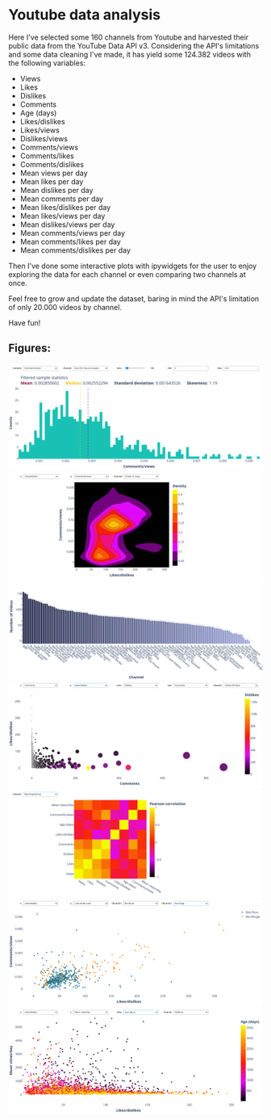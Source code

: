 
# Youtube data analysis 

Here I've selected some 160 channels from Youtube and harvested their public data from the YouTube Data API v3.
Considering the API's limitations and some data cleaning I've made, it has yield some 124.382 videos with the following variables:

- Views
- Likes
- Dislikes
- Comments
- Age (days)
- Likes/dislikes
- Likes/views
- Dislikes/views
- Comments/views
- Comments/likes
- Comments/dislikes
- Mean views per day
- Mean likes per day
- Mean dislikes per day
- Mean comments per day
- Mean likes/dislikes per day
- Mean likes/views per day
- Mean dislikes/views per day
- Mean comments/views per day
- Mean comments/likes per day
- Mean comments/dislikes per day

Then I've done some interactive plots with ipywidgets for the user to enjoy exploring the data for each channel or even comparing two channels at once.

Feel free to grow and update the dataset, baring in mind the API's limitation of only 20.000 videos by channel.

Have fun!

## Figures:

![screen 1](figs/1D_Histogram.png)
![screen 2](figs/2D_Density.png)
![screen 3](figs/Barplot_Channels.png)
![screen 4](figs/Bubble_Colors.png)
![screen 5](figs/Correlation_Matrix.png)
![screen 6](figs/Scatter_2_Channels.png)
![screen 7](figs/Scatter_Colors.png)



